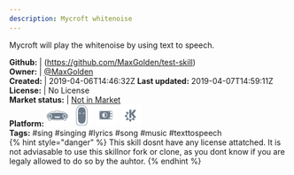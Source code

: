 ```yaml
---
description: Mycroft whitenoise
---
```

Mycroft will play the whitenoise by using text to speech.

**Github:** | (https://github.com/MaxGolden/test-skill)  
**Owner:** | [@MaxGolden](https://github.com/MaxGolden)  
**Created:** | 2019-04-06T14:46:32Z  **Last updated:** 2019-04-07T14:59:11Z  
**License:** | No License  
**Market status:** | [Not in Market](https://market.mycroft.ai/skill/)  
**Platform:**   ![](.gitbook/assets/mark-1-icon.png)  ![](.gitbook/assets/mark-2-icon.png)  ![](.gitbook/assets/picroft-icon.png)  ![](.gitbook/assets/kde.png)   
**Tags:** \#sing \#singing \#lyrics \#song \#music \#texttospeech   
{% hint style="danger" %}
This skill dosnt have any license attatched. It is not adviasable to use this skillnor fork or clone, as you dont know if you are legaly allowed to do so by the auhtor.
{% endhint %}
